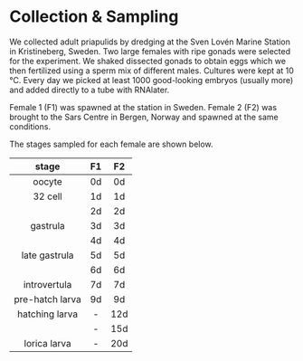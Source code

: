 # Collection & Sampling

We collected adult priapulids by dredging at the Sven Lovén Marine Station in
Kristineberg, Sweden. Two large females with ripe gonads were selected for the
experiment. We shaked dissected gonads to obtain eggs which we then fertilized
using a sperm mix of different males. Cultures were kept at 10 °C. Every day we
picked at least 1000 good-looking embryos (usually more) and added directly to
a tube with RNAlater.

Female 1 (F1) was spawned at the station in Sweden. Female 2 (F2) was brought
to the Sars Centre in Bergen, Norway and spawned at the same conditions.

The stages sampled for each female are shown below.

| stage           | F1    | F2    |
| :----:          | :---: | :---: |
| oocyte          | 0d    | 0d    |
| 32 cell         | 1d    | 1d    |
|                 | 2d    | 2d    |
| gastrula        | 3d    | 3d    |
|                 | 4d    | 4d    |
| late gastrula   | 5d    | 5d    |
|                 | 6d    | 6d    |
| introvertula    | 7d    | 7d    |
| pre-hatch larva | 9d    | 9d    |
| hatching larva  | -     | 12d   |
|                 | -     | 15d   |
| lorica larva    | -     | 20d   |
